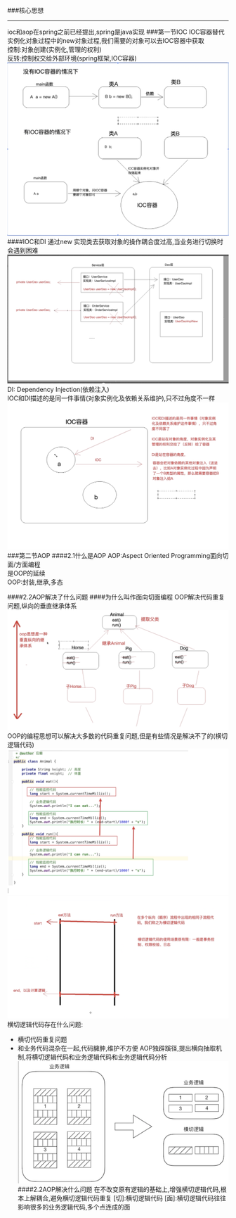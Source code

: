 ###核心思想
***
ioc和aop在spring之前已经提出,spring是java实现
###第一节IOC
IOC容器替代实例化对象过程中的new对象过程,我们需要的对象可以去IOC容器中获取  
控制:对象创建(实例化,管理的权利)    
反转:控制权交给外部环境(spring框架,IOC容器)  
![IOC](img/IOC.png)
####IOC和DI
通过new 实现类去获取对象的操作耦合度过高,当业务进行切换时会遇到困难
![IOC2](img/IOC2.png)
DI: Dependency Injection(依赖注入)  
IOC和DI描述的是同一件事情(对象实例化及依赖关系维护),只不过角度不一样
![IOC&DI](img/IOC&DI.png)
###第二节AOP
####2.1什么是AOP
AOP:Aspect Oriented Programming面向切面/方面编程  
是OOP的延续  
OOP:封装,继承,多态

####2.2AOP解决了什么问题
####为什么叫作面向切面编程
OOP解决代码重复问题,纵向的垂直继承体系
![OOP](img/OOP.png)
OOP的编程思想可以解决大多数的代码重复问题,但是有些情况是解决不了的(横切逻辑代码)
![OOP2](img/OOP2.png)
![横切逻辑代码](img/横切逻辑代码.png)
横切逻辑代码存在什么问题:
* 横切代码重复问题  
* 和业务代码混杂在一起,代码臃肿,维护不方便
AOP独辟蹊径,提出横向抽取机制,将横切逻辑代码和业务逻辑代码和业务逻辑代码分析
![业务&横切](img/业务整合横切.png)
 ####2.2AOP解决什么问题
 在不改变原有逻辑的基础上,增强横切逻辑代码,根本上解耦合,避免横切逻辑代码重复
 [切]:横切逻辑代码
 [面]:横切逻辑代码往往影响很多的业务逻辑代码,多个点连成的面
 
